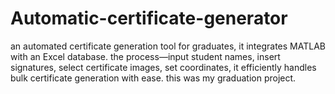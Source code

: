 # Automatic-certificate-generator
 an automated certificate generation tool for graduates,
 it integrates MATLAB with an Excel database. 
 the process—input student names,
 insert signatures, select certificate images, set coordinates,
 it efficiently handles bulk certificate generation with ease.
 this was my graduation project.
